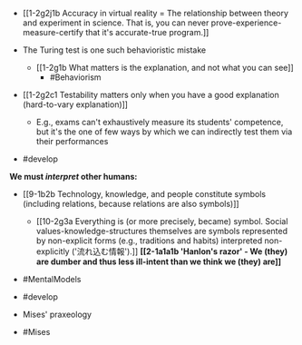 - [[1-2g2j1b Accuracy in virtual reality = The relationship between theory and experiment in science. That is, you can never prove-experience-measure-certify that it's accurate-true program.]]

- The Turing test is one such behavioristic mistake
	- [[1-2g1b What matters is the explanation, and not what you can see]]
		- #Behaviorism

- [[1-2g2c1 Testability matters only when you have a good explanation (hard-to-vary explanation)]]
	- E.g., exams can't exhaustively measure its students' competence, but it's the one of few ways by which we can indirectly test them via their performances
- #develop

**We must *interpret* other humans:**
- [[9-1b2b Technology, knowledge, and people constitute symbols (including relations, because relations are also symbols)]]
	- [[10-2g3a Everything is (or more precisely, became) symbol. Social values-knowledge-structures themselves are symbols represented by non-explicit forms (e.g., traditions and habits) interpreted non-explicitly ('流れ込む情報').]]
**[[2-1a1a1b 'Hanlon's razor' - We (they) are dumber and thus less ill-intent than we think we (they) are]]**


- #MentalModels
- #develop

- Mises' praxeology
- #Mises
